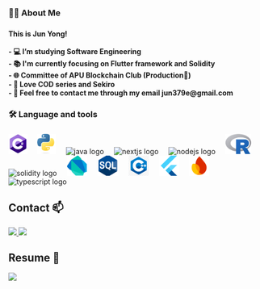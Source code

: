 <h3 align="left">👩‍💻  About Me</h3>


[//]: <> (this code is modified based on Seann2003 readme)



###

<h4 align="left">This is Jun Yong!<br><br>- 💻 I’m studying Software Engineering<br>- 📚 I'm currently focusing on Flutter framework and Solidity<br>- 🌐 Committee of APU Blockchain Club (Production📸)<br>- 🧗 Love COD series and Sekiro<br>- 📩 Feel free to contact me through my email jun379e@gmail.com</h4>

###

<h3 align="left">🛠 Language and tools</h3>

###

<div align="left">
  <img src="https://github.com/fujianmian/fujianmian/blob/main/download%20(1).jpg" height="40" alt="C# logo"  />
  <img width="12" />
  <img src="https://github.com/fujianmian/fujianmian/blob/main/download%20(2).jpg" height="40" alt="python logo"  />
  <img width="12" />
  <img src="https://cdn.jsdelivr.net/gh/devicons/devicon/icons/java/java-original.svg" height="40" alt="java logo"  />
  <img width="12" />
  <img src="https://cdn.jsdelivr.net/gh/devicons/devicon/icons/nextjs/nextjs-original.svg" height="40" alt="nextjs logo"  />
  <img width="12" />
  <img src="https://cdn.jsdelivr.net/gh/devicons/devicon/icons/nodejs/nodejs-original.svg" height="40" alt="nodejs logo"  />
  <img width="12" />
  <img src="https://github.com/fujianmian/fujianmian/blob/main/download%20(3).jpg" height="40" alt="R logo"  />
  <img width="12" />
  <img src="https://cdn.jsdelivr.net/gh/devicons/devicon/icons/solidity/solidity-original.svg" height="40" alt="solidity logo"  />
  <img width="12" />
  <img src="https://github.com/fujianmian/fujianmian/blob/main/download%20(8).png" height="40" alt="dart logo"  />
  <img width="12" />
  <img src="https://github.com/fujianmian/fujianmian/blob/main/download%20(6).png" height="40" alt="SQL logo"  />
  <img width="12" />
  <img src="https://github.com/fujianmian/fujianmian/blob/main/download%20(4).png" height="40" alt="C++ logo"  />
  <img width="12" />
  <img src="https://github.com/fujianmian/fujianmian/blob/main/download%20(10).png" height="40" alt="Dart logo"  />
  <img width="12" />
  <img src="https://github.com/fujianmian/fujianmian/blob/main/download%20(11).png" height="40" alt="firebase logo"  />
  <img width="12" />
  <img src="https://cdn.jsdelivr.net/gh/devicons/devicon/icons/typescript/typescript-original.svg" height="40" alt="typescript logo"  />
</div>

## Contact 📫
<p>
    <a href="mailto:jun379e@gmail.com">
        <img src="https://img.shields.io/badge/Gmail-%23D14836.svg?&style=plastic&logo=gmail&logoColor=white">
    </a>
    <a href="www.linkedin.com/in/heng-jun-yong-815455349">
        <img src="https://img.shields.io/badge/LinkedIn-%230077B5.svg?&style=plastic&logo=linkedin&logoColor=white">
    </a>   
</p>


## Resume 📄
<p>
    <a href="https://drive.google.com/file/d/1mv4m_G9yu-9-2pgW0uOiCyb-hWnLKbWp/view?usp=sharing">
        <img src="https://img.shields.io/badge/Google%20Drive-4285F4?style=plastic&logo=googledrive&logoColor=white">
    </a>
</p>
